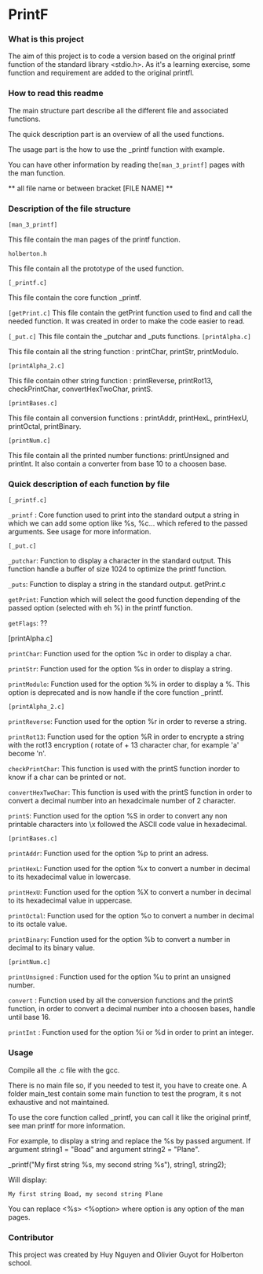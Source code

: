 # PrintF
### What is this project

The aim of this project is to code a version based on the  original printf function of the standard library <stdio.h>.
As it's a learning exercise, some function and requirement are added to the original printfl.

### How to read this readme

The main structure part describe all the different file and associated functions.

The quick description part is an overview of all the used functions.

The usage part is the how to use the _printf function with example. 

You can have other information by reading the`[man_3_printf]` pages with the man function.

** all file name or between bracket [FILE NAME] **

### Description of the file structure
`[man_3_printf]`

This file contain the man pages of the printf function.

`holberton.h`

This file contain all the prototype of the used function.

`[_printf.c]`

This file contain the core function _printf.

`[getPrint.c]`
This file contain the getPrint function used to find and call the needed function. It was created in order to make the code easier to read.

`[_put.c]`
	This file contain the _putchar and _puts functions.
`[printAlpha.c]`

This file contain all the string function : printChar, printStr, printModulo.

`[printAlpha_2.c]`

This file contain other string function : printReverse, printRot13, checkPrintChar, convertHexTwoChar, printS.

`[printBases.c]`

This file contain all conversion functions : printAddr, printHexL, printHexU, printOctal, printBinary.

`[printNum.c]`

This file contain all the printed number functions: printUnsigned and printInt. It also contain a converter from base 10 to a choosen base.

### Quick description of each function by file

`[_printf.c]`

`_printf` : Core function used to print into the standard output a string in which we can add some option like %s, %c... which refered to the passed arguments. See usage for more information.

`[_put.c]`

`_putchar`: Function to display a character in the standard output. This function handle a buffer of size 1024 to optimize the printf function.

`_puts`: Function to display a string in the standard output.
getPrint.c

`getPrint`: Function which will select the good function depending of the passed option (selected with eh %) in the printf function.

`getFlags`: ??

[printAlpha.c]

`printChar`: Function used for the option %c in order to display a char.

`printStr`: Function used for the option %s in order to display a string.

`printModulo`: Function used for the option %% in order to display a %. This option is deprecated and is now handle if the core function _printf.

`[printAlpha_2.c]`

`printReverse`: Function used for the option %r in order to reverse a string.

`printRot13`: Function used for the option %R in order to encrypte a string with the rot13 encryption ( rotate of + 13 character char, for example 'a' become 'n'.

`checkPrintChar`: This function is used with the printS function inorder to know if a char can be printed or not.

`convertHexTwoChar`: This function is used with the printS function in order to convert a decimal number into an hexadcimale number of 2 character.

`printS`: Function used for the option %S in order to convert any non printable characters into \x followed the ASCII code value in hexadecimal.

`[printBases.c]`

`printAddr`: Function used for the option %p to print an adress.

`printHexL`: Function used for the option %x to convert a number in decimal to its hexadecimal value in lowercase.

`printHexU`: Function used for the option %X to convert a number in decimal to its hexadecimal value in uppercase.

`printOctal`: Function used for the option %o to convert a number in decimal to its octale value.

`printBinary`: Function used for the option %b to convert a number in decimal to its binary value.

`[printNum.c]`

`printUnsigned` : Function used for the option %u to print an unsigned number.

`convert` : Function used by all the conversion functions and the printS function, in order to convert a decimal number into a choosen bases, handle until base 16.

`printInt` : Function used for the option %i or %d in order to print an integer.
### Usage
Compile all the .c file with the gcc.

There is no main file so, if you needed to test it, you have to create one. A folder main_test contain some main function to test the program, it s not exhaustive and not maintained.

To use the core function called _printf, you can call it like the original printf, see man printf for more information.

For example, to display a string and replace the %s by passed argument. If argument string1 = "Boad" and argument  string2 = "Plane".

_printf("My first string %s, my second string %s"), string1, string2);

Will display:

`My first string Boad, my second string Plane`

You can replace <%s> <%option> where option is any option of the man pages.

### Contributor
This project was created by Huy Nguyen and Olivier Guyot for Holberton school.
